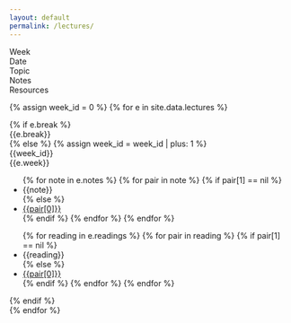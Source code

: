 ```yaml
---
layout: default
permalink: /lectures/
---
```


<div class="week hrow">
    <div class="week_id">Week</div>
    <div class="date">Date</div>
	<div class="topic">Topic</div>
    <div class="notes">Notes</div>
    <div class="readings">Resources</div>
</div>

{% assign week_id = 0 %}
{% for e in site.data.lectures %}
<div class="week {% cycle "odd", "even" %}">
    {% if e.break %}
        <div class="week_id"></div>
        <div class="date"></div>
        <div class="topic">{{e.break}}</div>
    {% else %}
        {% assign week_id = week_id | plus: 1 %}
        <div class="week_id">{{week_id}}</div>
        <div class="date"></div>
    	<div class="topic">{{e.week}}</div>
        <div class="notes">
                        <ul>
                            {% for note in e.notes %}
                                {% for pair in note %}
                                    {% if pair[1] == nil %}
                                        <li>{{note}}</li>
                                    {% else %}
                                        <li><a href="{{week_id}}/{{pair[1]}}">{{pair[0]}}</a></li>
                                    {% endif %}
                                {% endfor %}
        					{% endfor %}
                        </ul>
        </div>
        <div class="readings">
                        <ul>
                        {% for reading in e.readings %}
                            {% for pair in reading %}
                                {% if pair[1] == nil %}
                                    <li>{{reading}}</li>
                                {% else %}
                                    <li><a href="{{pair[1]}}">{{pair[0]}}</a></li>
                                {% endif %}
                            {% endfor %}
    					{% endfor %}
                        </ul>
        </div>
    {% endif %}
    
</div>
{% endfor %}

<script type="text/javascript">
   make_schedule("20170102",7,0);
</script>
